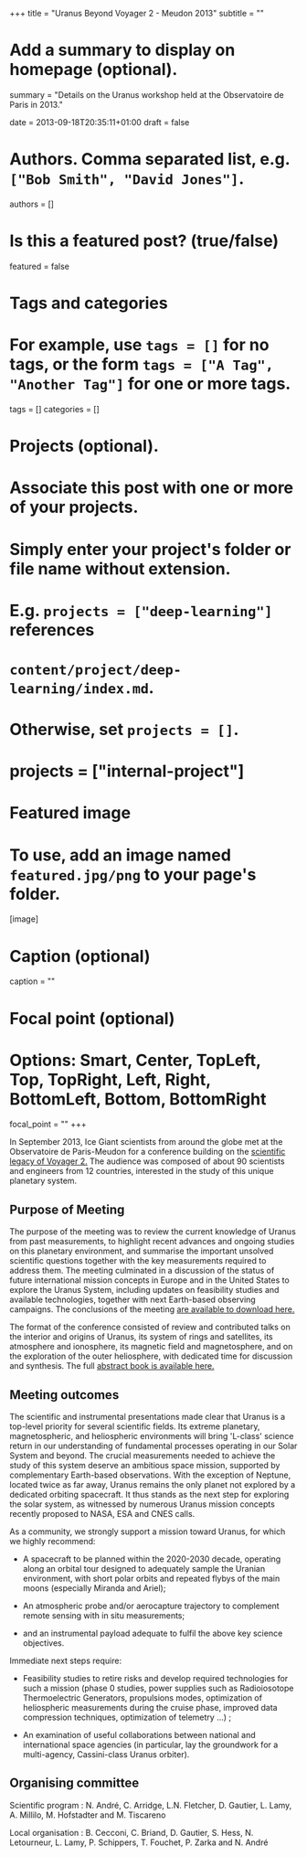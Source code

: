 +++
title = "Uranus Beyond Voyager 2 - Meudon 2013"
subtitle = ""

# Add a summary to display on homepage (optional).
summary = "Details on the Uranus workshop held at the Observatoire de Paris in 2013."

date = 2013-09-18T20:35:11+01:00
draft = false

# Authors. Comma separated list, e.g. `["Bob Smith", "David Jones"]`.
authors = []

# Is this a featured post? (true/false)
featured = false

# Tags and categories
# For example, use `tags = []` for no tags, or the form `tags = ["A Tag", "Another Tag"]` for one or more tags.
tags = []
categories = []

# Projects (optional).
#   Associate this post with one or more of your projects.
#   Simply enter your project's folder or file name without extension.
#   E.g. `projects = ["deep-learning"]` references
#   `content/project/deep-learning/index.md`.
#   Otherwise, set `projects = []`.
# projects = ["internal-project"]

# Featured image
# To use, add an image named `featured.jpg/png` to your page's folder.
[image]
  # Caption (optional)
  caption = ""

  # Focal point (optional)
  # Options: Smart, Center, TopLeft, Top, TopRight, Left, Right, BottomLeft, Bottom, BottomRight
  focal_point = ""
+++

In September 2013, Ice Giant scientists from around the globe met at the Observatoire de Paris-Meudon for a conference building on the [scientific legacy of Voyager 2.](https://uranus.sciencesconf.org/)  The audience was composed of about 90 scientists and engineers from 12 countries, interested in the study of this unique planetary system.

## Purpose of Meeting

The purpose of the meeting was to review the current knowledge of Uranus from past measurements, to highlight recent advances and ongoing studies on this planetary environment, and summarise the important unsolved scientific questions together with the key measurements required to address them. The meeting culminated in a discussion of the status of future international mission concepts in Europe and in the United States to explore the Uranus System, including updates on feasibility studies and available technologies, together with next Earth-based observing campaigns.  The conclusions of the meeting [are available to download here.](https://github.com/ice-giants/papers/blob/master/2013meudon_uranusmeeting.pdf)

The format of the conference consisted of review and contributed talks on the interior and origins of Uranus, its system of rings and satellites, its atmosphere and ionosphere, its magnetic field and magnetosphere, and on the exploration of the outer heliosphere, with dedicated time for discussion and synthesis. The full [abstract book is available here.](https://github.com/ice-giants/papers/blob/master/2013meudon_abstracts.pdf)

## Meeting outcomes

The scientific and instrumental presentations made clear that Uranus is a top-level priority for several scientific fields. Its extreme planetary, magnetospheric, and heliospheric environments will bring 'L-class' science return in our understanding of fundamental processes operating in our Solar System and beyond. The crucial measurements needed to achieve the study of this system deserve an ambitious space mission, supported by complementary Earth-based observations. With the exception of Neptune, located twice as far away, Uranus remains the only planet not explored by a dedicated orbiting spacecraft. It thus stands as the next step for exploring the solar system, as witnessed by numerous Uranus mission concepts recently proposed to NASA, ESA and CNES calls.

As a community, we strongly support a mission toward Uranus, for which we highly recommend:

* A spacecraft to be planned within the 2020-2030 decade, operating along an orbital tour designed to adequately sample the Uranian environment, with short polar orbits and repeated flybys of the main moons (especially Miranda and Ariel);

* An atmospheric probe and/or aerocapture trajectory to complement remote sensing with in situ measurements;

* and an instrumental payload adequate to fulfil the above key science objectives.

Immediate next steps require:

* Feasibility studies to retire risks and develop required technologies for such a mission (phase 0 studies, power supplies such as Radioiosotope Thermoelectric Generators, propulsions modes, optimization of heliospheric measurements during the cruise phase, improved data compression techniques, optimization of telemetry …) ;

* An examination of useful collaborations between national and international space agencies (in particular, lay the groundwork for a multi-agency, Cassini-class Uranus orbiter).

## Organising committee

Scientific program : N. André, C. Arridge, L.N. Fletcher, D. Gautier, L. Lamy, A. Millilo, M. Hofstadter and M. Tiscareno

Local organisation : B. Cecconi, C. Briand, D. Gautier, S. Hess, N. Letourneur, L. Lamy, P. Schippers, T. Fouchet, P. Zarka and N. André
